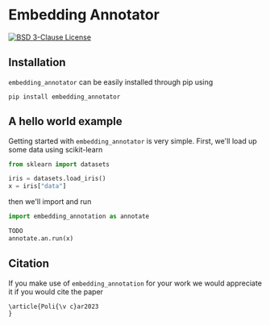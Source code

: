# Embedding Annotator

[![BSD 3-Clause License](https://img.shields.io/badge/License-BSD%203--Clause-blue.svg)](https://opensource.org/licenses/BSD-3-Clause)

## Installation

`embedding_annotator` can be easily installed through pip using

```
pip install embedding_annotator
```

## A hello world example

Getting started with `embedding_annotator` is very simple. First, we'll load up some data using scikit-learn

```python
from sklearn import datasets

iris = datasets.load_iris()
x = iris["data"]
```

then we'll import and run

```python
import embedding_annotation as annotate

TODO
annotate.an.run(x)
```

## Citation

If you make use of `embedding_annotation` for your work we would appreciate it if you would cite the paper

```
\article{Poli{\v c}ar2023
}
```
